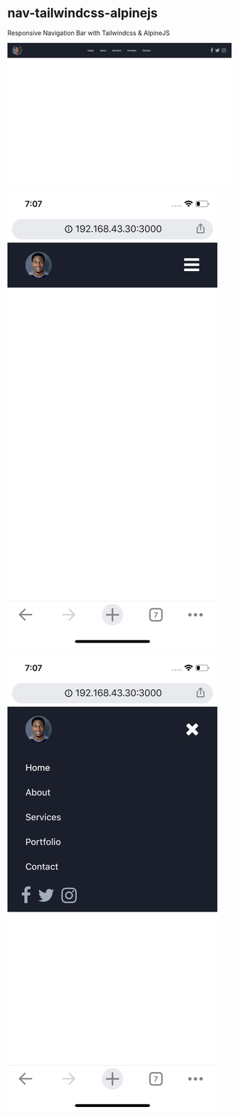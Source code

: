 # nav-tailwindcss-alpinejs

Responsive Navigation Bar with Tailwindcss & AlpineJS

![Large Screen view](public/img/large-screen.png?raw=true 'Large Screen View')

![Small Screen Untoggled View](public/img/small-screen-untoggled.PNG?raw=true 'Small Screen Untoggled View')

![Small Screen Toggled View](public/img/small-screen-toggled.PNG?raw=true 'Small Screen Toggled View')

